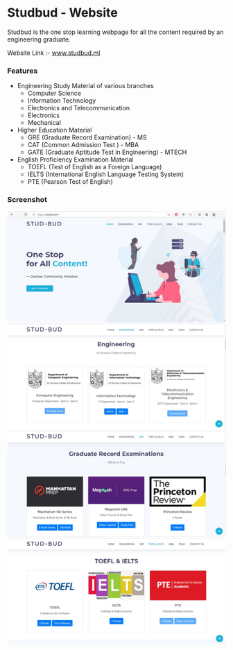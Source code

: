 # Studbud - Website
Studbud is the one stop learning webpage for all the content required by an engineering graduate.

Website Link :- www.studbud.ml

### Features
- Engineering Study Material of various branches
	- Computer Science 
	- Information Technology
	- Electronics and Telecommunication
	- Electronics
	- Mechanical
- Higher Education Material
	- GRE (Graduate Record Examination) - MS 
	- CAT (Common Admission Test ) - MBA
	- GATE (Graduate Aptitude Test in Engineering) - MTECH
- English Proficiency Examination Material
	- TOEFL (Test of English as a Foreign Language)
	- IELTS (International English Language Testing System)
	- PTE (Pearson Test of English)

### Screenshot
![Home Page](/screenshot/Studbud1.JPG)
![Engineering](/screenshot/Studbud2.JPG)
![Higher Education](/screenshot/Studbud3.JPG)
![English Test](/screenshot/Studbud4.JPG)
